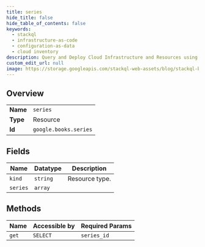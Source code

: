 ```yaml
---
title: series
hide_title: false
hide_table_of_contents: false
keywords:
  - stackql
  - infrastructure-as-code
  - configuration-as-data
  - cloud inventory
description: Query and Deploy Cloud Infrastructure and Resources using SQL
custom_edit_url: null
image: https://storage.googleapis.com/stackql-web-assets/blog/stackql-blog-post-featured-image.png
---
```

  
    

## Overview
<table><tbody>
<tr><td><b>Name</b></td><td><code>series</code></td></tr>
<tr><td><b>Type</b></td><td>Resource</td></tr>
<tr><td><b>Id</b></td><td><code>google.books.series</code></td></tr>
</tbody></table>

## Fields
| Name | Datatype | Description |
| ---- | -------- | ----------- |
| `kind` | `string` | Resource type. |
| `series` | `array` |  |
## Methods
| Name | Accessible by | Required Params |
| ---- | ------------- | --------------- |
| `get` | `SELECT` | `series_id` |
